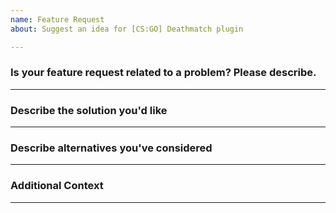 ```yaml
---
name: Feature Request
about: Suggest an idea for [CS:GO] Deathmatch plugin

---
```

<!--(Thanks for proposing a feature request! Please make sure you click the link above to view the issue guidelines, then fill out the blanks below.)-->

### Is your feature request related to a problem? Please describe.
-------------------------------------------------------------
<!--A clear and concise description of what the problem is. Ex. I'm always frustrated when [...]-->


### Describe the solution you'd like
--------------------------------
<!--A clear and concise description of what you want to happen.-->


### Describe alternatives you've considered
---------------------------------------
<!--A clear and concise description of any alternative solutions or features you've considered.-->


### Additional Context
------------------
<!--Add any other context or screenshots about the feature request here.-->
